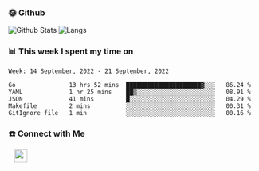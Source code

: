 

<h3> 🌞 Github</h3>

![Github Stats](https://github-readme-stats-beta-lovat.vercel.app/api?username=QiuYukang&count_private=true&show_icons=true&hide=stars)
![Langs](https://github-readme-stats-beta-lovat.vercel.app/api/top-langs/?username=QiuYukang&count_private=true&layout=compact)

<h3> 📊 This week I spent my time on</h3>

<!--START_SECTION:waka-->
```text
Week: 14 September, 2022 - 21 September, 2022

Go               13 hrs 52 mins  █████████████████████▓░░░   86.24 % 
YAML             1 hr 25 mins    ██▒░░░░░░░░░░░░░░░░░░░░░░   08.91 % 
JSON             41 mins         █░░░░░░░░░░░░░░░░░░░░░░░░   04.29 % 
Makefile         2 mins          ░░░░░░░░░░░░░░░░░░░░░░░░░   00.31 % 
GitIgnore file   1 min           ░░░░░░░░░░░░░░░░░░░░░░░░░   00.16 % 
```
<!--END_SECTION:waka-->

<!--
<h3>🛠 Tech Stack</h3>

- 💻 &nbsp; Java | C | Matlab | C++ | Python
- 🌐 &nbsp; HTML | CSS | JavaScript | Bootstrap
- 🛢  &nbsp; MySQL | Redis
- 🔧 &nbsp; NS-3 | Git | Markdown
-->

<h3> ☎️ Connect with Me </h3>
&nbsp;&nbsp;
<a href="mailto:b612n@qq.com">
  <img href="mailto:b612n@qq.com" align="center" width="26px" src="https://github.com/TheDudeThatCode/TheDudeThatCode/blob/master/Assets/Gmail.svg" />
</a>
